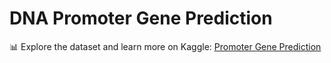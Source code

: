 # DNA Promoter Gene Prediction

📊 Explore the dataset and learn more on Kaggle: [Promoter Gene Prediction](https://www.kaggle.com/datasets/nayanack/promoter-gene-prediction)
